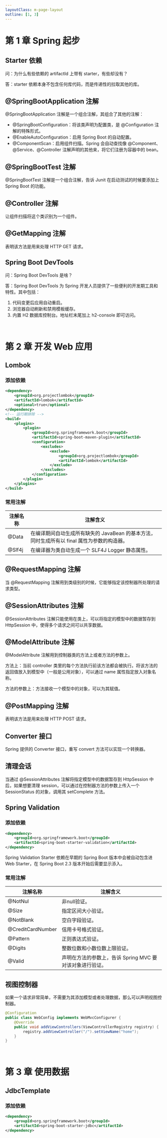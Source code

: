 ```yaml
---
layoutClass: m-page-layout
outline: [1, 3]
---
```


# 第 1 章 Spring 起步

## Starter 依赖

问：为什么有些依赖的 artifactId 上带有 starter，有些却没有？

答：starter 依赖本身不包含任何库代码，而是传递性的拉取其他的库。

## @SpringBootApplication 注解

@SpringBootApplication 注解是一个组合注解，其组合了其他的注解：

* @SpringBootConfiguration：将该类声明为配置类，是 @Configuration 注解的特殊形式。
* @EnableAutoConfiguration：启用 Spring Boot 的自动配置。
* @ComponentScan：启用组件扫描。Spring 会自动查找像 @Component、@Service、@Controller 注解声明的其他来，将它们注册为容器中的 bean。

## @SpringBootTest 注解

@SpringBootTest 注解是一个组合注解，告诉 Junit 在启动测试的时候要添加上 Spring Boot 的功能。

## @Controller 注解

让组件扫描将这个类识别为一个组件。

## @GetMapping 注解

表明该方法是用来处理 HTTP GET 请求。

## Spring Boot DevTools

问：Spring Boot DevTools 是啥？

答：Spring Boot DevTools 为 Spring 开发人员提供了一些便利的开发期工具和特性。其中包括：

1. 代码变更后应用自动重启。
2. 浏览器自动刷新和禁用模板缓存。
3. 内置 H2 数据库控制台。地址栏末尾加上 h2-console 即可访问。

<br>

# 第 2 章 开发 Web 应用

## Lombok

### 添加依赖

```xml
<dependency>
    <groupId>org.projectlombok</groupId>
    <artifactId>lombok</artifactId>
    <optional>true</optional>
</dependency>
<!-- 运行期排除 -->
<build>
    <plugins>
        <plugin>
            <groupId>org.springframework.boot</groupId>
            <artifactId>spring-boot-maven-plugin</artifactId>
            <configuration>
                <excludes>
                    <exclude>
                        <groupId>org.projectlombok</groupId>
                        <artifactId>lombok</artifactId>
                    </exclude>
                </excludes>
            </configuration>
        </plugin>
    </plugins>
</build>
```

### 常用注解

| 注解名称 | 注解含义                                                     |
| -------- | ------------------------------------------------------------ |
| @Data    | 在编译期间自动生成所有缺失的 JavaBean 的基本方法，同时生成所有以 final 属性为参数的构造器。 |
| @Slf4j   | 在编译器为类自动生成一个 SLF4J Logger 静态属性。             |

## @RequestMapping 注解

当 @RequestMapping 注解用到类级别的时候，它能够指定该控制器所处理的请求类型。

## @SessionAttributes 注解

@SessionAttributes 注解只能使用在类上，可以将指定的模型中的数据暂存到 HttpSession 中，使得多个请求之间可以共享数据。

## @ModelAttribute 注解

@ModelAttribute 注解用到控制器类的方法上或者方法的参数上。

方法上：当前 controller 类里的每个方法执行前该方法都会被执行。将该方法的返回值放入到模型中（一般是公用对象），可以通过 name 属性指定放入对象名称。

方法的参数上：方法接收一个模型中的对象，可以为其赋值。

## @PostMapping 注解

表明该方法是用来处理 HTTP POST 请求。

## Converter 接口

Spring 提供的 Converter 接口，重写 convert 方法可以实现一个转换器。

## 清理会话

当通过 @SessionAttributes 注解将指定模型中的数据暂存到 HttpSession 中后，如果想要清理 session，可以通过在控制器方法的参数上传入一个 SessionStatus 的对象，调用其 setComplete 方法。

## Spring Validation

### 添加依赖

```xml
<dependency>
    <groupId>org.springframework.boot</groupId>
    <artifactId>spring-boot-starter-validation</artifactId>
</dependency>
```

Spring Validation Starter 依赖在早期的 Spring Boot 版本中会被自动包含进 Web Starter，在 Spring Boot 2.3 版本开始后需要显示添入。

### 常用注解

| 注解名称          | 注解含义                                                 |
| ----------------- | -------------------------------------------------------- |
| @NotNul           | 非null验证。                                             |
| @Size             | 指定区间大小验证。                                       |
| @NotBlank         | 空白字段验证。                                           |
| @CreditCardNumber | 信用卡号格式验证。                                       |
| @Pattern          | 正则表达式验证。                                         |
| @Digits           | 整数位数和小数位数上限验证。                             |
| @Valid            | 声明在方法的参数上，告诉 Spring MVC 要对该对象进行验证。 |

## 视图控制器

如果一个请求非常简单，不需要为其添加模型或者处理数据，那么可以声明视图控制器。

```java
@Configuration
public class WebConfig implements WebMvcConfigurer {
    @Override
    public void addViewControllers(ViewControllerRegistry registry) {
        registry.addViewController("/").setViewName("home");
    }
}
```

<br>

# 第 3 章 使用数据

## JdbcTemplate

### 添加依赖

```xml
<dependency>
    <groupId>org.springframework.boot</groupId>
    <artifactId>spring-boot-starter-jdbc</artifactId>
</dependency>
```

